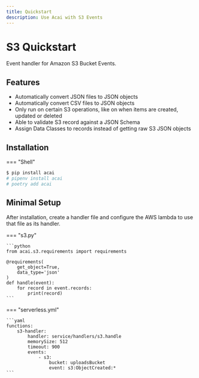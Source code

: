 ```yaml
---
title: Quickstart
description: Use Acai with S3 Events
---
```


# S3 Quickstart

Event handler for Amazon S3 Bucket Events.

## Features

* Automatically convert JSON files to JSON objects
* Automatically convert CSV files to JSON objects
* Only run on certain S3 operations, like on when items are created, updated or deleted
* Able to validate S3 record against a JSON Schema
* Assign Data Classes to records instead of getting raw S3 JSON objects

## Installation

=== "Shell"
```bash
$ pip install acai
# pipenv install acai
# poetry add acai
```

## Minimal Setup

After installation, create a handler file and configure the AWS lambda to use that file as its handler.

=== "s3.py"

    ```python
    from acai.s3.requirements import requirements
    
    @requirements(
        get_object=True,
        data_type='json'
    )
    def handle(event):
        for record in event.records:
            print(record)
    ```

=== "serverless.yml"

    ```yaml
    functions:
        s3-handler:
            handler: service/handlers/s3.handle
            memorySize: 512
            timeout: 900
            events:
                - s3:
                    bucket: uploadsBucket
                    event: s3:ObjectCreated:*
    ```

